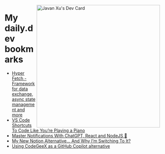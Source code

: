 
<a href="https://app.daily.dev/JavanXU"><img align="right" src="https://api.daily.dev/devcards/e45a150971844cd6959a94bb94e861ea.png?r=quw" width="400" alt="Javan Xu's Dev Card"/></a>

# My daily.dev bookmarks
<!-- daily.dev BOOKMARKS:START -->
- [Hyper Fetch - Framework for data exchange, async state management and more](https://app.daily.dev/posts/db3EOFY7M?utm_source=rss&utm_medium=bookmarks&utm_campaign=6ueXw3FRNQzpNtewCDbI6)
- [VS Code Shortcuts To Code Like You’re Playing a Piano](https://app.daily.dev/posts/u4Cx9-dZN?utm_source=rss&utm_medium=bookmarks&utm_campaign=6ueXw3FRNQzpNtewCDbI6)
- [Master Notifications With ChatGPT, React and NodeJS 🧨](https://app.daily.dev/posts/Fj8mPg8JI?utm_source=rss&utm_medium=bookmarks&utm_campaign=6ueXw3FRNQzpNtewCDbI6)
- [My New Notion Alternative… And Why I’m Switching To It?](https://app.daily.dev/posts/tkp4hbynR?utm_source=rss&utm_medium=bookmarks&utm_campaign=6ueXw3FRNQzpNtewCDbI6)
- [Using CodeGeeX as a GitHub Copilot alternative](https://app.daily.dev/posts/tytkXb8Lc?utm_source=rss&utm_medium=bookmarks&utm_campaign=6ueXw3FRNQzpNtewCDbI6)
<!-- daily.dev BOOKMARKS:END -->
